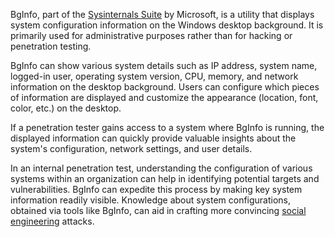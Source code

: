 BgInfo, part of the [Sysinternals Suite](../tools/sysint.md) by Microsoft, is a utility that displays system configuration information on the Windows desktop background. It is primarily used for administrative purposes rather than for hacking or penetration testing.

BgInfo can show various system details such as IP address, system name, logged-in user, operating system version, CPU, memory, and network information on the desktop background. Users can configure which pieces of information are displayed and customize the appearance (location, font, color, etc.) on the desktop.

If a penetration tester gains access to a system where BgInfo is running, the displayed information can quickly provide valuable insights about the system's configuration, network settings, and user details.

In an internal penetration test, understanding the configuration of various systems within an organization can help in identifying potential targets and vulnerabilities. BgInfo can expedite this process by making key system information readily visible. Knowledge about system configurations, obtained via tools like BgInfo, can aid in crafting more convincing [social engineering](../security/soceng.md) attacks.

